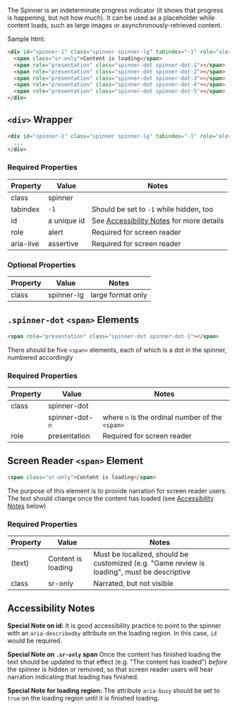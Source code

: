 The Spinner is an indeterminate progress indicator (it shows that progress is happening, but not how much). It can be used as a placeholder while content loads, such as large images or asynchronously-retrieved content.

Sample html:
```html
<div id="spinner-1" class="spinner spinner-lg" tabindex="-1" role="alert" aria-live="assertive">
  <span class="sr-only">Content is loading</span>
  <span role="presentation" class="spinner-dot spinner-dot-1"></span>
  <span role="presentation" class="spinner-dot spinner-dot-2"></span>
  <span role="presentation" class="spinner-dot spinner-dot-3"></span>
  <span role="presentation" class="spinner-dot spinner-dot-4"></span>
  <span role="presentation" class="spinner-dot spinner-dot-5"></span>
</div>
```

## `<div>` Wrapper

```html
<div id="spinner-1" class="spinner spinner-lg" tabindex="-1" role="alert" aria-live="assertive">
  ...
</div>
```

### Required Properties

| Property       | Value                 | Notes  |
|----------------|-----------------------|--------|
| class          | spinner               |        |
| tabindex       | `-1`                  | Should be set to `-1` while hidden, too |
| id             | a unique id           | See [Accessibility Notes](#accessibility-notes) for more details |
| role           | alert                 | Required for screen reader |
| aria-live      | assertive             | Required for screen reader |

### Optional Properties

| Property       | Value                 | Notes  |
|----------------|-----------------------|--------|
| class          | spinner-lg            | large format only  |

## `.spinner-dot` `<span>` Elements

```html
<span role="presentation" class="spinner-dot spinner-dot-1"></span>
```

There should be five `<span>` elements, each of which is a dot in the spinner, numbered accordingly

### Required Properties

| Property       | Value                 | Notes  |
|----------------|-----------------------|--------|
| class          | spinner-dot           |        |
|                | spinner-dot-`n`       |  where `n` is the ordinal number of the `<span>`  |
| role           | presentation          | Required for screen reader |

## Screen Reader `<span>` Element

```html
<span class="sr-only">Content is loading</span>
```
The purpose of this element is to provide narration for screen reader users. The text should change once the content has loaded (see [Accessibility Notes](#accessibility-notes) below)

### Required Properties

| Property       | Value                 | Notes  |
|----------------|-----------------------|--------|
| (text)         | Content is loading    | Must be localized, should be customized (e.g. "Game review is loading", must be descriptive |
| class          | sr-only               | Narrated, but not visible |


## Accessibility Notes

**Special Note on id:** It is good accessibility practice to point to the spinner with an `aria-describedby` attribute on the loading region. In this case, `id` would be required.

**Special Note on `.sr-only` span** Once the content has finished loading the text should be updated to that effect (e.g. "The content has loaded") *before* the spinner is hidden or removed, so that screen reader users will hear narration indicating that loading has finished.

**Special Note for loading region:** The attribute `aria-busy` should be set to `true` on the loading region until it is finished loading.